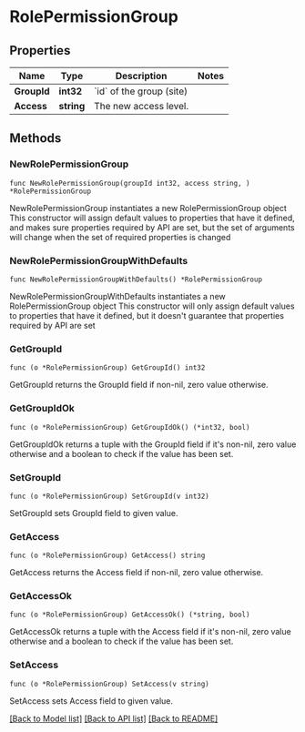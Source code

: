# RolePermissionGroup

## Properties

Name | Type | Description | Notes
------------ | ------------- | ------------- | -------------
**GroupId** | **int32** | &#x60;id&#x60; of the group (site) | 
**Access** | **string** | The new access level. | 

## Methods

### NewRolePermissionGroup

`func NewRolePermissionGroup(groupId int32, access string, ) *RolePermissionGroup`

NewRolePermissionGroup instantiates a new RolePermissionGroup object
This constructor will assign default values to properties that have it defined,
and makes sure properties required by API are set, but the set of arguments
will change when the set of required properties is changed

### NewRolePermissionGroupWithDefaults

`func NewRolePermissionGroupWithDefaults() *RolePermissionGroup`

NewRolePermissionGroupWithDefaults instantiates a new RolePermissionGroup object
This constructor will only assign default values to properties that have it defined,
but it doesn't guarantee that properties required by API are set

### GetGroupId

`func (o *RolePermissionGroup) GetGroupId() int32`

GetGroupId returns the GroupId field if non-nil, zero value otherwise.

### GetGroupIdOk

`func (o *RolePermissionGroup) GetGroupIdOk() (*int32, bool)`

GetGroupIdOk returns a tuple with the GroupId field if it's non-nil, zero value otherwise
and a boolean to check if the value has been set.

### SetGroupId

`func (o *RolePermissionGroup) SetGroupId(v int32)`

SetGroupId sets GroupId field to given value.


### GetAccess

`func (o *RolePermissionGroup) GetAccess() string`

GetAccess returns the Access field if non-nil, zero value otherwise.

### GetAccessOk

`func (o *RolePermissionGroup) GetAccessOk() (*string, bool)`

GetAccessOk returns a tuple with the Access field if it's non-nil, zero value otherwise
and a boolean to check if the value has been set.

### SetAccess

`func (o *RolePermissionGroup) SetAccess(v string)`

SetAccess sets Access field to given value.



[[Back to Model list]](../README.md#documentation-for-models) [[Back to API list]](../README.md#documentation-for-api-endpoints) [[Back to README]](../README.md)


